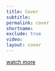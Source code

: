 ```yaml
---
title: Cover
subtitle:
permalink: cover
shortname:
exclude: true
video:
layout: cover
---
```



[watch more](grid)
